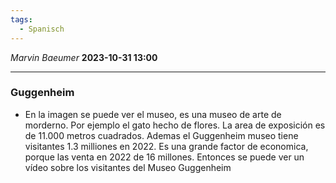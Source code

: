 ```yaml
---
tags:
  - Spanisch
---
```

*Marvin Baeumer* **2023-10-31 13:00**

---
### Guggenheim 
- En la imagen se puede ver el museo, es una museo de arte de morderno. Por ejemplo el gato hecho de flores. La area de exposición es de 11.000 metros cuadrados. Ademas el Guggenheim museo tiene visitantes 1.3 milliones en 2022. Es una grande factor de economica, porque las venta en 2022 de 16 millones. Entonces se puede ver un vídeo sobre los visitantes del Museo Guggenheim